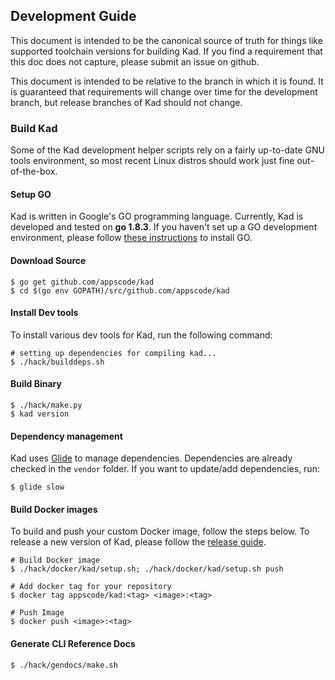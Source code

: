 ## Development Guide
This document is intended to be the canonical source of truth for things like supported toolchain versions for building Kad.
If you find a requirement that this doc does not capture, please submit an issue on github.

This document is intended to be relative to the branch in which it is found. It is guaranteed that requirements will change over time
for the development branch, but release branches of Kad should not change.

### Build Kad
Some of the Kad development helper scripts rely on a fairly up-to-date GNU tools environment, so most recent Linux distros should
work just fine out-of-the-box.

#### Setup GO
Kad is written in Google's GO programming language. Currently, Kad is developed and tested on **go 1.8.3**. If you haven't set up a GO
development environment, please follow [these instructions](https://golang.org/doc/code.html) to install GO.

#### Download Source

```console
$ go get github.com/appscode/kad
$ cd $(go env GOPATH)/src/github.com/appscode/kad
```

#### Install Dev tools
To install various dev tools for Kad, run the following command:

```console
# setting up dependencies for compiling kad...
$ ./hack/builddeps.sh
```

#### Build Binary
```
$ ./hack/make.py
$ kad version
```

#### Dependency management
Kad uses [Glide](https://github.com/Masterminds/glide) to manage dependencies. Dependencies are already checked in the `vendor` folder.
If you want to update/add dependencies, run:
```console
$ glide slow
```

#### Build Docker images
To build and push your custom Docker image, follow the steps below. To release a new version of Kad, please follow the [release guide](/docs/developer-guide/release.md).

```console
# Build Docker image
$ ./hack/docker/kad/setup.sh; ./hack/docker/kad/setup.sh push

# Add docker tag for your repository
$ docker tag appscode/kad:<tag> <image>:<tag>

# Push Image
$ docker push <image>:<tag>
```

#### Generate CLI Reference Docs
```console
$ ./hack/gendocs/make.sh
```
